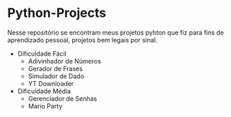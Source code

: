 # Python-Projects
Nesse repositório se encontram meus projetos pyhton que fiz para fins de aprendizado pessoal, projetos bem legais por sinal.

* Dificuldade Fácil
  - Adivinhador de Números
  - Gerador de Frases
  - Simulador de Dado
  - YT Downloader
* Dificuldade Média
   - Gerenciador de Senhas
   - Mario Party
